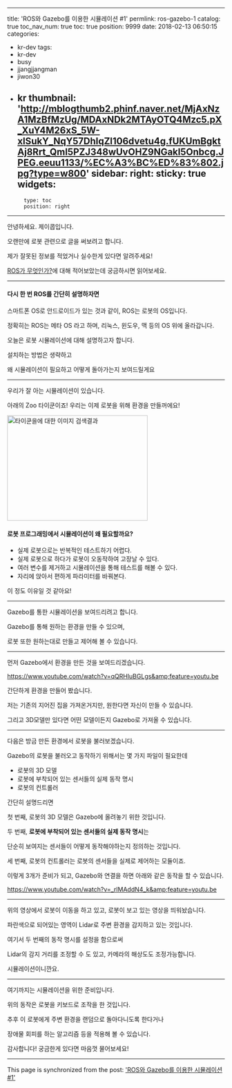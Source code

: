 
---
title: 'ROS와 Gazebo를 이용한 시뮬레이션 #1'
permlink: ros-gazebo-1
catalog: true
toc_nav_num: true
toc: true
position: 9999
date: 2018-02-13 06:50:15
categories:
- kr-dev
tags:
- kr-dev
- busy
- jjangjjangman
- jiwon30
- kr
thumbnail: 'http://mblogthumb2.phinf.naver.net/MjAxNzA1MzBfMzUg/MDAxNDk2MTAyOTQ4Mzc5.pX_XuY4M26xS_5W-xISukY_NqY57DhIqZI106dvetu4g.fUKUmBgktAj8Rrt_QmI5PZJ348wUvOHZ9NGakl5Onbcg.JPEG.eeuu1133/%EC%A3%BC%ED%83%802.jpg?type=w800'
sidebar:
    right:
        sticky: true
widgets:
    -
        type: toc
        position: right
---


안녕하세요. 제이콥입니다.

오랜만에 로봇 관련으로 글을 써보려고 합니다.

제가 잘못된 정보를 적었거나 실수한게 있다면 알려주세요!

<a href="https://busy.org/@jacobyu/os-ros">ROS가 무엇인가?</a>에 대해 적어보았는데 궁금하시면 읽어보세요.

----

#### 다시 한 번 ROS를 간단히 설명하자면

스마트폰 OS로 안드로이드가 있는 것과 같이, ROS는 로봇의 OS입니다.

정확히는 ROS는 메타 OS 라고 하며, 리눅스, 윈도우, 맥 등의 OS 위에 올라갑니다.

오늘은 로봇 시뮬레이션에 대해 설명하고자 합니다.

설치하는 방법은 생략하고

왜 시뮬레이션이 필요하고 어떻게 돌아가는지 보여드릴게요

<hr />

우리가 잘 아는 시뮬레이션이 있습니다.

아래의 Zoo 타이쿤이죠! 우리는 이제 로봇을 위해 환경을 만들꺼에요!

<img class="" src="http://mblogthumb2.phinf.naver.net/MjAxNzA1MzBfMzUg/MDAxNDk2MTAyOTQ4Mzc5.pX_XuY4M26xS_5W-xISukY_NqY57DhIqZI106dvetu4g.fUKUmBgktAj8Rrt_QmI5PZJ348wUvOHZ9NGakl5Onbcg.JPEG.eeuu1133/%EC%A3%BC%ED%83%802.jpg?type=w800" alt="타이쿤을에 대한 이미지 검색결과" width="325" height="244" />
<h4>로봇 프로그래밍에서 시뮬레이션이 왜 필요할까요?</h4>
<ul>
 	<li>실제 로봇으로는 반복적인 테스트하기 어렵다.</li>
 	<li>실제 로봇으로 하다가 로봇이 오동작하여 고장날 수 있다.</li>
 	<li>여러 변수를 제거하고 시뮬레이션을 통해 테스트를 해볼 수 있다.</li>
 	<li>자리에 앉아서 편하게 파라미터를 바꿔본다.</li>
</ul>
이 정도 이유일 것 같아요!

<hr />

Gazebo를 통한 시뮬레이션을 보여드리려고 합니다.

Gazebo를 통해 원하는 환경을 만들 수 있으며,

로봇 또한 원하는대로 만들고 제어해 볼 수 있습니다.

<hr />

먼저 Gazebo에서 환경을 만든 것을 보여드리겠습니다.

https://www.youtube.com/watch?v=qQRHluBGLgs&amp;feature=youtu.be

간단하게 환경을 만들어 봤습니다.

저는 기존의 지어진 집을 가져온거지만, 원한다면 자신이 만들 수 있습니다.

그리고 3D모델만 있다면 어떤 모델이든지 Gazebo로 가져올 수 있습니다.

<hr />

다음은 방금 만든 환경에서 로봇을 불러보겠습니다.

Gazebo의 로봇을 불러오고 동작하기 위해서는 몇 가지 파일이 필요한데
<ul>
 	<li>로봇의 3D 모델</li>
 	<li>로봇에 부착되어 있는 센서들의 실제 동작 명시</li>
 	<li>로봇의 컨트롤러</li>
</ul>

간단히 설명드리면


첫 번째, 로봇의 3D 모델은 Gazebo에 올려놓기 위한 것입니다.

두 번째, <strong>로봇에 부착되어 있는 센서들의 실제 동작 명시</strong>는

단순히 보여지는 센서들이 어떻게 동작해야하는지 정의하는 것입니다.

세 번째, 로봇의 컨트롤러는 로봇의 센서들을 실제로 제어하는 모듈이죠.

이렇게 3개가 준비가 되고, Gazebo와 연결을 하면 아래와 같은 동작을 할 수 있습니다.

https://www.youtube.com/watch?v=_rlMAddN4_k&amp;feature=youtu.be

<hr />

위의 영상에서 로봇이 이동을 하고 있고, 로봇이 보고 있는 영상을 띄워놨습니다.

파란색으로 되어있는 영역이 Lidar로 주변 환경을 감지하고 있는 것입니다.

여기서 두 번째의 동작 명시를 설정을 함으로써

Lidar의 감지 거리를 조정할 수 도 있고, 카메라의 해상도도 조정가능합니다.

시뮬레이션이니깐요.

<hr />

여기까지는 시뮬레이션을 위한 준비입니다.

위의 동작은 로봇을 키보드로 조작을 한 것입니다.

추후 이 로봇에게 주변 환경을 랜덤으로 돌아다니도록 한다거나

장애물 회피를 하는 알고리즘 등을 적용해 볼 수 있습니다.

감사합니다! 궁금한게 있다면 마음껏 물어보세요!

- - -

This page is synchronized from the post: ['ROS와 Gazebo를 이용한 시뮬레이션 #1'](https://steemit.com/@jacobyu/ros-gazebo-1)
